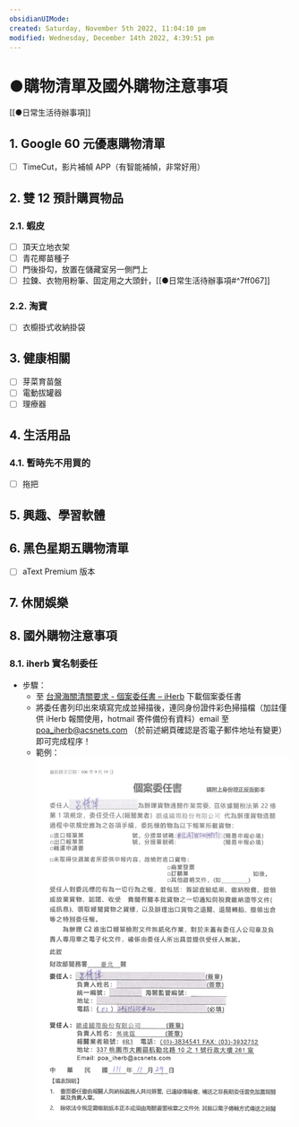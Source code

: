 ```yaml
---
obsidianUIMode: 
created: Saturday, November 5th 2022, 11:04:10 pm
modified: Wednesday, December 14th 2022, 4:39:51 pm
---
```

# ●購物清單及國外購物注意事項

[[●日常生活待辦事項]]
## 1. Google 60 元優惠購物清單
- [ ] TimeCut，影片補幀 APP（有智能補幀，非常好用）

## 2. 雙 12 預計購買物品
### 2.1. 蝦皮
- [ ] 頂天立地衣架
- [ ] 青花椰苗種子
- [ ] 門後掛勾，放置在儲藏室另一側門上
- [ ] 拉鍊、衣物用粉筆、固定用之大頭針，[[●日常生活待辦事項#^7ff067]]

### 2.2. 淘寶
- [ ] 衣櫥掛式收納掛袋

## 3. 健康相關
- [ ] 芽菜育苗盤
- [ ] 電動拔罐器
- [ ] 理療器
## 4. 生活用品

### 4.1. 暫時先不用買的
- [ ] 拖把

## 5. 興趣、學習軟體

## 6. 黑色星期五購物清單
- [ ] aText Premium 版本

## 7. 休閒娛樂


## 8. 國外購物注意事項
### 8.1. iherb 實名制委任

- 步驟：
	- 至 [台灣海關清關要求 - 個案委任書 – iHerb](https://information.iherb.com/hc/zh-tw/articles/5586098773140-Taiwan-Customs-Information) 下載個案委任書
	- 將委任書列印出來填寫完成並掃描後，連同身份證件彩色掃描檔（加註僅供 iHerb 報關使用，hotmail 寄件備份有資料）email 至 poa_iherb@acsnets.com （於前述網頁確認是否電子郵件地址有變更）即可完成程序！
	- 範例：![01|500](https://raw.githubusercontent.com/hoonsor/upgit-Obsidian/main/2022/11/29/upgit_20221129_1669733133.png)


